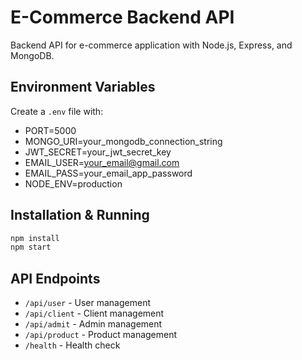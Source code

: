 # E-Commerce Backend API

Backend API for e-commerce application with Node.js, Express, and MongoDB.

## Environment Variables

Create a `.env` file with:
- PORT=5000
- MONGO_URI=your_mongodb_connection_string
- JWT_SECRET=your_jwt_secret_key
- EMAIL_USER=your_email@gmail.com
- EMAIL_PASS=your_email_app_password
- NODE_ENV=production

## Installation & Running

```bash
npm install
npm start
```

## API Endpoints

- `/api/user` - User management
- `/api/client` - Client management  
- `/api/admit` - Admin management
- `/api/product` - Product management
- `/health` - Health check 